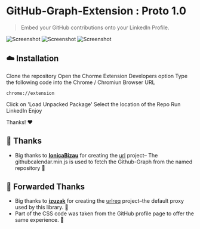 <!-- Please do not edit this file. Edit the `blah` field in the `package.json` instead. If in doubt, open an issue. -->


# GitHub-Graph-Extension : Proto 1.0


> Embed your GitHub contributions onto your LinkedIn Profile.

![Screenshot](https://raw.github.com/garganshul108/GitHub-Graph-Extension/new/proto1.0/screenshots/AnshulGarg-LinkedIn-GitHubGraph.png)
![Screenshot](https://raw.github.com/garganshul108/GitHub-Graph-Extension/new/proto1.0/screenshots/ShubhamDhama-LinkedIn-GitHubGraph.png)
![Screenshot](https://raw.github.com/garganshul108/GitHub-Graph-Extension/new/proto1.0/screenshots/AnirudhDagar-LinkedIn-GitHubGraph.png)


## :cloud: Installation

Clone the repository
Open the Chorme Extension Developers option
Type the following code into the Chrome / Chromiun Browser URL
```shell
chrome://extension
```
Click on 'Load Unpacked Package'
Select the location of the Repo
Run LinkedIn Enjoy

Thanks! :heart:


## :cake: Thanks
  - Big thanks to [**IonicaBizau**](https://github.com/IonicaBizau) for creating the [url](https://github.com/IonicaBizau/github-calendar) project– The githubcalendar.min.js is used to fetch the Github-Graph from the named repository
 :cake:
## :cake: Forwarded Thanks
 - Big thanks to [**izuzak**](https://github.com/izuzak) for creating the [urlreq](https://github.com/izuzak/urlreq) project–the default proxy used by this library. :cake:
 - Part of the CSS code was taken from the GitHub profile page to offer the same experience. :art:




